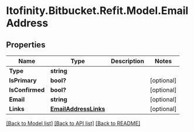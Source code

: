 # Itofinity.Bitbucket.Refit.Model.EmailAddress
## Properties

Name | Type | Description | Notes
------------ | ------------- | ------------- | -------------
**Type** | **string** |  | 
**IsPrimary** | **bool?** |  | [optional] 
**IsConfirmed** | **bool?** |  | [optional] 
**Email** | **string** |  | [optional] 
**Links** | [**EmailAddressLinks**](EmailAddressLinks.md) |  | [optional] 

[[Back to Model list]](../README.md#documentation-for-models) [[Back to API list]](../README.md#documentation-for-api-endpoints) [[Back to README]](../README.md)

